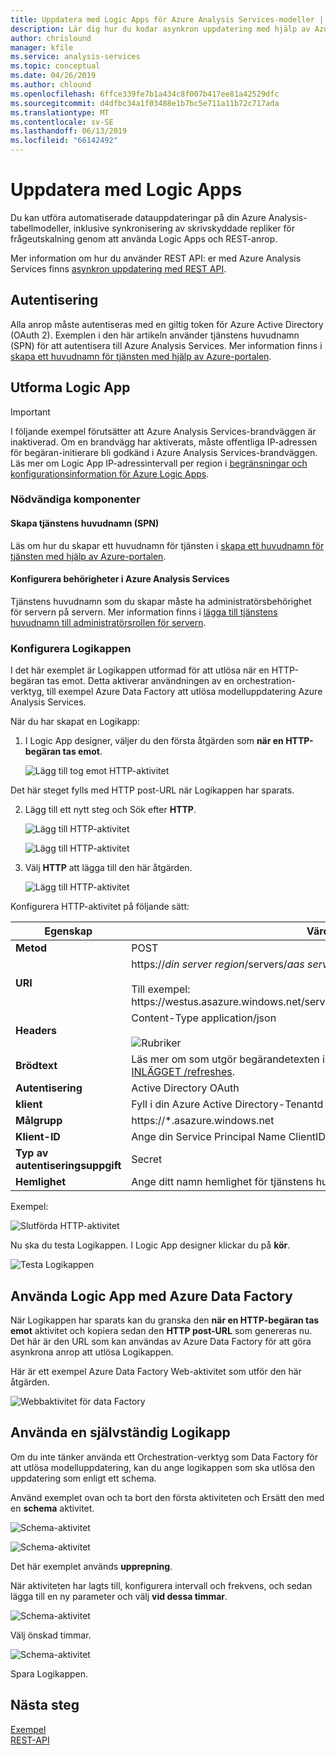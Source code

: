 ```yaml
---
title: Uppdatera med Logic Apps för Azure Analysis Services-modeller | Microsoft Docs
description: Lär dig hur du kodar asynkron uppdatering med hjälp av Azure Logic Apps.
author: chrislound
manager: kfile
ms.service: analysis-services
ms.topic: conceptual
ms.date: 04/26/2019
ms.author: chlound
ms.openlocfilehash: 6ffce339fe7b1a434c8f007b417ee81a42529dfc
ms.sourcegitcommit: d4dfbc34a1f03488e1b7bc5e711a11b72c717ada
ms.translationtype: MT
ms.contentlocale: sv-SE
ms.lasthandoff: 06/13/2019
ms.locfileid: "66142492"
---
```

# <a name="refresh-with-logic-apps"></a>Uppdatera med Logic Apps

Du kan utföra automatiserade datauppdateringar på din Azure Analysis-tabellmodeller, inklusive synkronisering av skrivskyddade repliker för frågeutskalning genom att använda Logic Apps och REST-anrop.

Mer information om hur du använder REST API: er med Azure Analysis Services finns [asynkron uppdatering med REST API](analysis-services-async-refresh.md).

## <a name="authentication"></a>Autentisering

Alla anrop måste autentiseras med en giltig token för Azure Active Directory (OAuth 2).  Exemplen i den här artikeln använder tjänstens huvudnamn (SPN) för att autentisera till Azure Analysis Services. Mer information finns i [skapa ett huvudnamn för tjänsten med hjälp av Azure-portalen](../active-directory/develop/howto-create-service-principal-portal.md).

## <a name="design-the-logic-app"></a>Utforma Logic App

> [!IMPORTANT]
> I följande exempel förutsätter att Azure Analysis Services-brandväggen är inaktiverad.  Om en brandvägg har aktiverats, måste offentliga IP-adressen för begäran-initierare bli godkänd i Azure Analysis Services-brandväggen. Läs mer om Logic App IP-adressintervall per region i [begränsningar och konfigurationsinformation för Azure Logic Apps](../logic-apps/logic-apps-limits-and-config.md#firewall-configuration-ip-addresses).

### <a name="prerequisites"></a>Nödvändiga komponenter

#### <a name="create-a-service-principal-spn"></a>Skapa tjänstens huvudnamn (SPN)

Läs om hur du skapar ett huvudnamn för tjänsten i [skapa ett huvudnamn för tjänsten med hjälp av Azure-portalen](../active-directory/develop/howto-create-service-principal-portal.md).

#### <a name="configure-permissions-in-azure-analysis-services"></a>Konfigurera behörigheter i Azure Analysis Services
 
Tjänstens huvudnamn som du skapar måste ha administratörsbehörighet för servern på servern. Mer information finns i [lägga till tjänstens huvudnamn till administratörsrollen för servern](analysis-services-addservprinc-admins.md).

### <a name="configure-the-logic-app"></a>Konfigurera Logikappen

I det här exemplet är Logikappen utformad för att utlösa när en HTTP-begäran tas emot. Detta aktiverar användningen av en orchestration-verktyg, till exempel Azure Data Factory att utlösa modelluppdatering Azure Analysis Services.

När du har skapat en Logikapp:

1. I Logic App designer, väljer du den första åtgärden som **när en HTTP-begäran tas emot**.

   ![Lägg till tog emot HTTP-aktivitet](./media/analysis-services-async-refresh-logic-app/1.png)

Det här steget fylls med HTTP post-URL när Logikappen har sparats.

2. Lägg till ett nytt steg och Sök efter **HTTP**.  

   ![Lägg till HTTP-aktivitet](./media/analysis-services-async-refresh-logic-app/9.png)

   ![Lägg till HTTP-aktivitet](./media/analysis-services-async-refresh-logic-app/10.png)

3. Välj **HTTP** att lägga till den här åtgärden.

   ![Lägg till HTTP-aktivitet](./media/analysis-services-async-refresh-logic-app/2.png)

Konfigurera HTTP-aktivitet på följande sätt:

|Egenskap  |Värde  |
|---------|---------|
|**Metod**     |POST         |
|**URI**     | https://*din server region*/servers/*aas servernamn*/models/*databasnamnet*/ <br /> <br /> Till exempel: https:\//westus.asazure.windows.net/servers/myserver/models/AdventureWorks/|
|**Headers**     |   Content-Type application/json <br /> <br />  ![Rubriker](./media/analysis-services-async-refresh-logic-app/6.png)    |
|**Brödtext**     |   Läs mer om som utgör begärandetexten i [asynkron uppdatering med REST API - INLÄGGET /refreshes](analysis-services-async-refresh.md#post-refreshes). |
|**Autentisering**     |Active Directory OAuth         |
|**klient**     |Fyll i din Azure Active Directory-Tenantd         |
|**Målgrupp**     |https://*.asazure.windows.net         |
|**Klient-ID**     |Ange din Service Principal Name ClientID         |
|**Typ av autentiseringsuppgift**     |Secret         |
|**Hemlighet**     |Ange ditt namn hemlighet för tjänstens huvudnamn         |

Exempel:

![Slutförda HTTP-aktivitet](./media/analysis-services-async-refresh-logic-app/7.png)

Nu ska du testa Logikappen.  I Logic App designer klickar du på **kör**.

![Testa Logikappen](./media/analysis-services-async-refresh-logic-app/8.png)

## <a name="consume-the-logic-app-with-azure-data-factory"></a>Använda Logic App med Azure Data Factory

När Logikappen har sparats kan du granska den **när en HTTP-begäran tas emot** aktivitet och kopiera sedan den **HTTP post-URL** som genereras nu.  Det här är den URL som kan användas av Azure Data Factory för att göra asynkrona anrop att utlösa Logikappen.

Här är ett exempel Azure Data Factory Web-aktivitet som utför den här åtgärden.

![Webbaktivitet för data Factory](./media/analysis-services-async-refresh-logic-app/11.png)

## <a name="use-a-self-contained-logic-app"></a>Använda en självständig Logikapp

Om du inte tänker använda ett Orchestration-verktyg som Data Factory för att utlösa modelluppdatering, kan du ange logikappen som ska utlösa den uppdatering som enligt ett schema.

Använd exemplet ovan och ta bort den första aktiviteten och Ersätt den med en **schema** aktivitet.

![Schema-aktivitet](./media/analysis-services-async-refresh-logic-app/12.png)

![Schema-aktivitet](./media/analysis-services-async-refresh-logic-app/13.png)

Det här exemplet används **upprepning**.

När aktiviteten har lagts till, konfigurera intervall och frekvens, och sedan lägga till en ny parameter och välj **vid dessa timmar**.

![Schema-aktivitet](./media/analysis-services-async-refresh-logic-app/16.png)

Välj önskad timmar.

![Schema-aktivitet](./media/analysis-services-async-refresh-logic-app/15.png)

Spara Logikappen.

## <a name="next-steps"></a>Nästa steg

[Exempel](analysis-services-samples.md)  
[REST-API](https://docs.microsoft.com/rest/api/analysisservices/servers)

